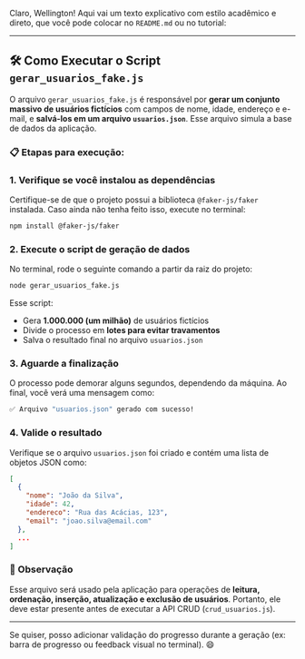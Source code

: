 Claro, Wellington! Aqui vai um texto explicativo com estilo acadêmico e direto, que você pode colocar no `README.md` ou no tutorial:

---

## 🛠️ Como Executar o Script `gerar_usuarios_fake.js`

O arquivo `gerar_usuarios_fake.js` é responsável por **gerar um conjunto massivo de usuários fictícios** com campos de nome, idade, endereço e e-mail, e **salvá-los em um arquivo `usuarios.json`**. Esse arquivo simula a base de dados da aplicação.

### 📋 Etapas para execução:

### 1. Verifique se você instalou as dependências

Certifique-se de que o projeto possui a biblioteca `@faker-js/faker` instalada. Caso ainda não tenha feito isso, execute no terminal:

```bash
npm install @faker-js/faker
```

### 2. Execute o script de geração de dados

No terminal, rode o seguinte comando a partir da raiz do projeto:

```bash
node gerar_usuarios_fake.js
```

Esse script:

* Gera **1.000.000 (um milhão)** de usuários fictícios
* Divide o processo em **lotes para evitar travamentos**
* Salva o resultado final no arquivo `usuarios.json`

### 3. Aguarde a finalização

O processo pode demorar alguns segundos, dependendo da máquina. Ao final, você verá uma mensagem como:

```bash
✅ Arquivo "usuarios.json" gerado com sucesso!
```

### 4. Valide o resultado

Verifique se o arquivo `usuarios.json` foi criado e contém uma lista de objetos JSON como:

```json
[
  {
    "nome": "João da Silva",
    "idade": 42,
    "endereco": "Rua das Acácias, 123",
    "email": "joao.silva@email.com"
  },
  ...
]
```

### 🧠 Observação

Esse arquivo será usado pela aplicação para operações de **leitura, ordenação, inserção, atualização e exclusão de usuários**. Portanto, ele deve estar presente antes de executar a API CRUD (`crud_usuarios.js`).

---

Se quiser, posso adicionar validação do progresso durante a geração (ex: barra de progresso ou feedback visual no terminal). 😄
